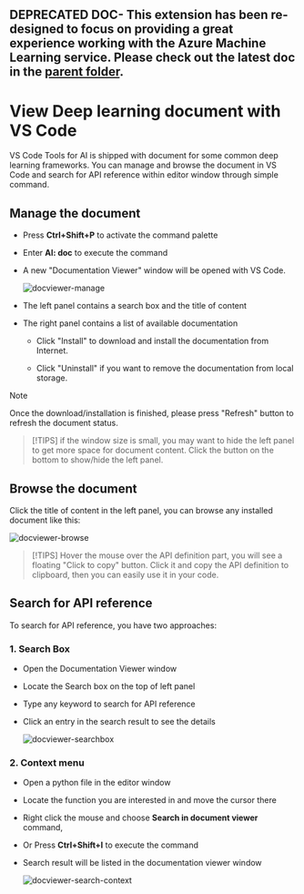 ## DEPRECATED DOC- This extension has been re-designed to focus on providing a great experience working with the Azure Machine Learning service. Please check out the latest doc in the [parent folder](..).
# View Deep learning document with VS Code
VS Code Tools for AI is shipped with document for some common deep learning frameworks. You can manage and browse the document in VS Code and search for API reference within editor window through simple command.

## Manage the document
- Press **Ctrl+Shift+P** to activate the command palette
- Enter **AI: doc** to execute the command
- A new "Documentation Viewer" window will be opened with VS Code.

  ![docviewer-manage](/docs/media/docviewer/docviewer-manage.png)

- The left panel contains a search box and the title of content

- The right panel contains a list of available documentation
  
  - Click "Install" to download and install the documentation from Internet.
  
  - Click "Uninstall" if you want to remove the documentation from local storage.

> [!NOTE]
> Once the download/installation is finished, please press "Refresh" button to refresh the document status.

> [!TIPS]
> if the window size is small, you may want to hide the left panel to get more space for document content. Click the button on the bottom to show/hide the left panel.
  

## Browse the document
Click the title of content in the left panel, you can browse any installed document like this:

  ![docviewer-browse](/docs/media/docviewer/docviewer-browse.png)

> [!TIPS]
> Hover the mouse over the API definition part, you will see a floating "Click to copy" button. Click it and copy the API definition to clipboard, then you can easily use it in your code.

## Search for API reference
To search for API reference, you have two approaches:

### 1. Search Box
- Open the Documentation Viewer window
- Locate the Search box on the top of left panel
- Type any keyword to search for API reference
- Click an entry in the search result to see the details

  ![docviewer-searchbox](/docs/media/docviewer/docviewer-searchbox.png)

### 2. Context menu
- Open a python file in the editor window
- Locate the function you are interested in and move the cursor there
- Right click the mouse and choose **Search in document viewer** command, 
- Or Press **Ctrl+Shift+I** to execute the command
- Search result will be listed in the documentation viewer window

  ![docviewer-search-context](/docs/media/docviewer/docviewer-search-context.png)
